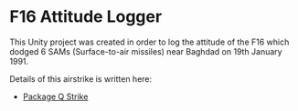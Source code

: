 # F16 Attitude Logger

This Unity project was created in order to log the attitude of the F16 which dodged 6 SAMs (Surface-to-air missiles) near Baghdad on 19th January 1991.

Details of this airstrike is written here:

- [Package Q Strike](https://en.wikipedia.org/wiki/Package_Q_Strike)
